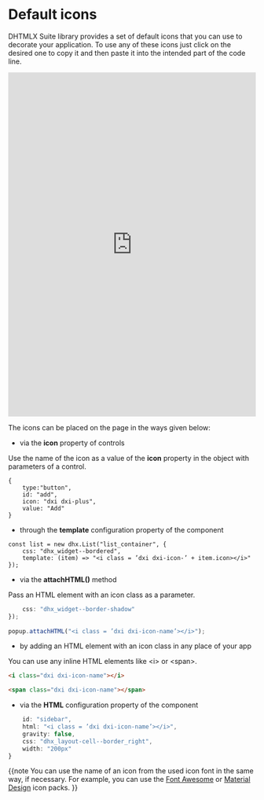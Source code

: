 # Default icons

DHTMLX Suite library provides a set of default icons that you can use to decorate your application. To use any of these icons just click on the desired one to copy it and then paste it into the intended part of the code line.

<iframe src="https://snippet.dhtmlx.com/6vuv448f?mode=result" frameborder="0" class="snippet_iframe" width="100%" height="700"></iframe>

The icons can be placed on the page in the ways given below:

- via the **icon** property of controls

Use the name of the icon as a value of the **icon** property in the object with parameters of a control.

```
{
 	type:"button",
    id: "add",
    icon: "dxi dxi-plus",
    value: "Add"
}
```

- through the **template** configuration property of the component

```
const list = new dhx.List("list_container", {
	css: "dhx_widget--bordered",  
    template: (item) => "<i class = ’dxi dxi-icon-’ + item.icon></i>"
}); 
```

- via the **attachHTML()** method

Pass an HTML element with an icon class as a parameter.

```javascript
	css: "dhx_widget--border-shadow"
});
 
popup.attachHTML("<i class = ’dxi dxi-icon-name’></i>");
```

- by adding an HTML element with an icon class in any place of your app

You can use any inline HTML elements like &lt;i&gt; or &lt;span&gt;.

```html
<i class="dxi dxi-icon-name"></i>

<span class="dxi dxi-icon-name"></span>
```

- via the **HTML** configuration property of the component

```javascript
  	id: "sidebar",
  	html: "<i class = ’dxi dxi-icon-name’></i>",
  	gravity: false,
  	css: "dhx_layout-cell--border_right",
  	width: "200px"
}
``` 

{{note You can use the name of an icon from the used icon font in the same way, if necessary. For example, you can use the [Font Awesome](https://fontawesome.com/) or [Material Design](https://materialdesignicons.com/) icon packs.
}} 
